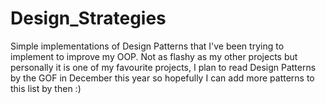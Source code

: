 # Design_Strategies
Simple implementations of Design Patterns that I've been trying to implement to improve my OOP. Not as flashy as my other projects but personally it is one of my favourite projects, I plan to read
Design Patterns by the GOF in December this year so hopefully I can add more patterns to this list by then :)
